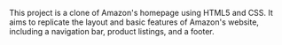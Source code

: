 This project is a clone of Amazon's homepage using HTML5 and CSS. It aims to replicate the layout and basic features of Amazon's website, including a navigation bar, product listings, and a footer.
